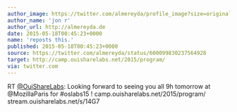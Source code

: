 ```yaml
---
author_image: https://twitter.com/almereyda/profile_image?size=original
author_name: 'jon r'
author_url: http://almereyda.de
date: 2015-05-18T00:45:23+0000
name: 'reposts this.'
published: 2015-05-18T00:45:23+0000
source: https://twitter.com/almereyda/status/600099830237564928
target: http://camp.ouisharelabs.net/2015/program/
via: twitter.com
---
```

RT [@OuiShareLabs](https://twitter.com/OuiShareLabs): Looking forward to
seeing you all 9h tomorrow at @MozillaParis for #oslabs15 !
camp.ouisharelabs.net/2015/program/ stream.ouisharelabs.net/s/14G7

